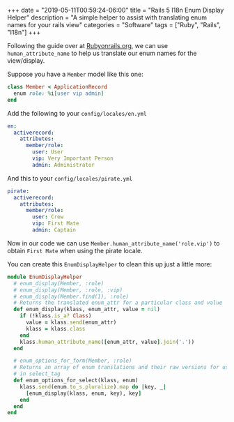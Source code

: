 +++
date = "2019-05-11T00:59:24-06:00"
title = "Rails 5 I18n Enum Display Helper"
description = "A simple helper to assist with translating enum names for your rails view"
categories = "Software"
tags = ["Ruby", "Rails", "I18n"]
+++

Following the guide over at [Rubyonrails.org](https://guides.rubyonrails.org/i18n.html#translations-for-active-record-models), we can use `human_attribute_name` to help us translate our enum names for the view/display.

Suppose you have a `Member` model like this one:
```rb
class Member < ApplicationRecord
  enum role: %i[user vip admin]
end
```

Add the following to your `config/locales/en.yml`
```yaml
en:
  activerecord:
    attributes:
      member/role:
        user: User
        vip: Very Important Person
        admin: Administrator
```

And this to your `config/locales/pirate.yml`
```yaml
pirate:
  activerecord:
    attributes:
      member/role:
        user: Crew
        vip: First Mate
        admin: Captain
```

Now in our code we can use `Member.human_attribute_name('role.vip')` to obtain `First Mate` when using the pirate locale.

You can create this `EnumDisplayHelper` to clean this up just a little more:


```rb
module EnumDisplayHelper
  # enum_display(Member, :role)
  # enum_display(Member, :role, :vip)
  # enum_display(Member.find(1), :role)
  # Returns the translated enum_attr for a particular class and value
  def enum_display(klass, enum_attr, value = nil)
    if (!klass.is_a? Class)
      value = klass.send(enum_attr)
      klass = klass.class
    end
    klass.human_attribute_name([enum_attr, value].join('.'))
  end

  # enum_options_for_form(Member, :role)
  # Returns an array of enum translations and their raw versions for use
  # in select_tag
  def enum_options_for_select(klass, enum)
    klass.send(enum.to_s.pluralize).map do |key, _|
      [enum_display(klass, enum, key), key]
    end
  end
end
```
